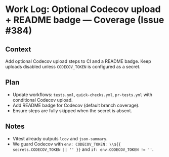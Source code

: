 # Work Log: Optional Codecov upload + README badge — Coverage (Issue #384)

## Context

Add optional Codecov upload steps to CI and a README badge. Keep uploads disabled unless `CODECOV_TOKEN` is configured as a secret.

## Plan

- Update workflows: `tests.yml`, `quick-checks.yml`, `pr-tests.yml` with conditional Codecov upload.
- Add README badge for Codecov (default branch coverage).
- Ensure steps are fully skipped when the secret is absent.

## Notes

- Vitest already outputs `lcov` and `json-summary`.
- We guard Codecov with `env: CODECOV_TOKEN: \\${{ secrets.CODECOV_TOKEN || '' }}` and `if: env.CODECOV_TOKEN != ''`.
